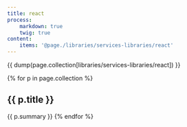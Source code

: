 ```yaml
---
title: react
process:
    markdown: true
    twig: true
content:
    items: '@page./libraries/services-libraries/react'
---
```


{{ dump(page.collection[libraries/services-libraries/react]) }}

{% for p in page.collection %}
<h2>{{ p.title }}</h2>
{{ p.summary }}
{% endfor %}